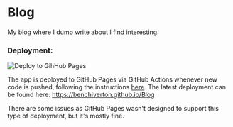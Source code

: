 # Blog

My blog where I dump write about I find interesting.

### Deployment:
![Deploy to GihHub Pages](https://github.com/benchiverton/Blog/workflows/Deploy%20to%20GitHub%20Pages/badge.svg)

The app is deployed to GitHub Pages via GitHub Actions whenever new code is pushed, following the instructions [here](https://www.davideguida.com/how-to-deploy-blazor-webassembly-on-github-pages-using-github-actions/). The latest deployment can be found here: https://benchiverton.github.io/Blog

There are some issues as GitHub Pages wasn't designed to support this type of deployment, but it's mostly fine.